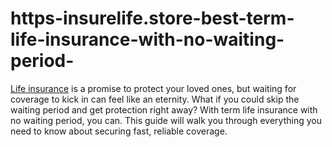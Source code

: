 # https-insurelife.store-best-term-life-insurance-with-no-waiting-period-
[Life insurance](https://insurelife.store/best-term-life-insurance-with-no-waiting-period/) is a promise to protect your loved ones, but waiting for coverage to kick in can feel like an eternity. What if you could skip the waiting period and get protection right away? With term life insurance with no waiting period, you can. This guide will walk you through everything you need to know about securing fast, reliable coverage.
